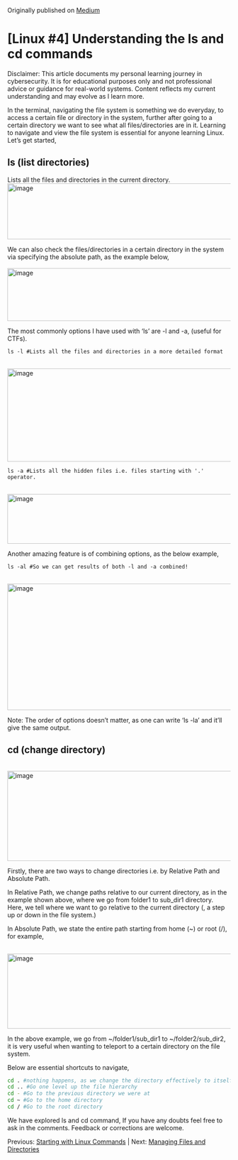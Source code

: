 Originally published on [Medium](https://medium.com/@aarya-sarfare/understanding-the-ls-and-cd-commands-01298521358a)

<h1>[Linux #4] Understanding the ls and cd commands</h1>

Disclaimer: This article documents my personal learning journey in cybersecurity. It is for educational purposes only and not professional advice or guidance for real-world systems. Content reflects my current understanding and may evolve as I learn more.

In the terminal, navigating the file system is something we do everyday, to access a certain file or directory in the system, further after going to a certain directory we want to see what all files/directories are in it. Learning to navigate and view the file system is essential for anyone learning Linux. Let’s get started,

<h2>ls (list directories)</h2>
Lists all the files and directories in the current directory.  
<br>
<img width="527" height="126" alt="image" src="https://github.com/user-attachments/assets/3a2f87b2-02f0-4b94-88b2-f9535a62af4f" />

We can also check the files/directories in a certain directory in the system via specifying the absolute path, as the example below,  
<br>
<img width="548" height="119" alt="image" src="https://github.com/user-attachments/assets/9aacad52-c976-4737-8107-5e2db54d8cde" />

The most commonly options I have used with ‘ls’ are -l and -a, (useful for CTFs).

`ls -l #Lists all the files and directories in a more detailed format`  

<br>
<img width="617" height="210" alt="image" src="https://github.com/user-attachments/assets/a44ea78a-cbb7-4238-a732-2ae198a4055d" />

`ls -a #Lists all the hidden files i.e. files starting with '.' operator.`  

<br>
<img width="518" height="112" alt="image" src="https://github.com/user-attachments/assets/5f9241e1-941a-4812-880f-08b28291feb5" />

Another amazing feature is of combining options, as the below example,

`ls -al #So we can get results of both -l and -a combined!`  

<br>
<img width="737" height="285" alt="image" src="https://github.com/user-attachments/assets/02324484-94c7-4651-951b-5ae326ffec0e" />

Note: The order of options doesn’t matter, as one can write ‘ls -la’ and it’ll give the same output.

<h2>cd (change directory)</h2>  

<br>
<img width="522" height="203" alt="image" src="https://github.com/user-attachments/assets/d63135e1-e8b5-4773-9f35-7e1d5bb50c6e" />

Firstly, there are two ways to change directories i.e. by Relative Path and Absolute Path.

In Relative Path, we change paths relative to our current directory, as in the example shown above, where we go from folder1 to sub_dir1 directory. Here, we tell where we want to go relative to the current directory (, a step up or down in the file system.)

In Absolute Path, we state the entire path starting from home (~) or root (/), for example,  

<br>
<img width="659" height="169" alt="image" src="https://github.com/user-attachments/assets/97acf16d-699c-42ef-82c5-c782caf94f7c" />

In the above example, we go from ~/folder1/sub_dir1 to ~/folder2/sub_dir2, it is very useful when wanting to teleport to a certain directory on the file system.

Below are essential shortcuts to navigate,

```bash
cd . #nothing happens, as we change the directory effectively to itself, but the dot operator itself is very important, so just keep that in mind
cd .. #Go one level up the file hierarchy
cd - #Go to the previous directory we were at
cd ~ #Go to the home directory
cd / #Go to the root directory
```
We have explored ls and cd command, If you have any doubts feel free to ask in the comments. Feedback or corrections are welcome.

Previous: [Starting with Linux Commands](https://github.com/aarya095/cyber-blog/blob/main/linux_series/%5BLinux%20%233%5D%20Starting%20with%20linux%20Commands.md) | Next: [Managing Files and Directories](https://github.com/aarya095/cyber-blog/blob/main/linux_series/%5BLinux%20%235%5D%20Managing%20Files%20and%20Directories.md)
